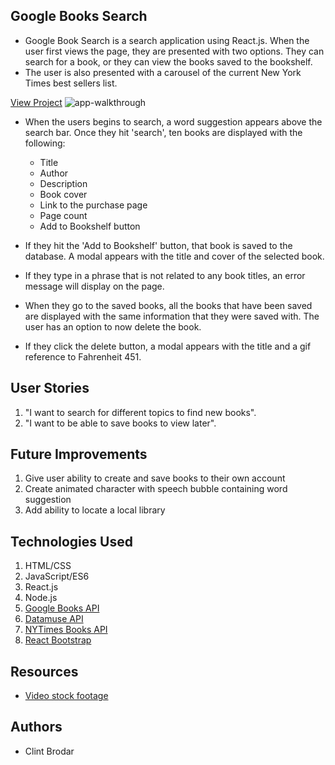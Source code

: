## Google Books Search
* Google Book Search is a search application using React.js.  When the user first views the page, they are presented with two options.  They can search for a book, or they can view the books saved to the bookshelf.
* The user is also presented with a carousel of the current New York Times best sellers list.

[View Project](https://google-books-search-cb.herokuapp.com)
![app-walkthrough](Walkthrough/google-books3.gif)

* When the users begins to search, a word suggestion appears above the search bar.  Once they hit 'search', ten books are displayed with the following:

    * Title
    * Author
    * Description
    * Book cover
    * Link to the purchase page
    * Page count
    * Add to Bookshelf button

* If they hit the 'Add to Bookshelf' button, that book is saved to the database.  A modal appears with the title and cover of the selected book.
* If they type in a phrase that is not related to any book titles, an error message will display on the page.
* When they go to the saved books, all the books that have been saved are displayed with the same information that they were saved with.  The user has an option to now delete the book.
* If they click the delete button, a modal appears with the title and a gif reference to Fahrenheit 451.

## User Stories
1) "I want to search for different topics to find new books".
2) "I want to be able to save books to view later".

## Future Improvements
1) Give user ability to create and save books to their own account
2) Create animated character with speech bubble containing word suggestion
3) Add ability to locate a local library

## Technologies Used
1) HTML/CSS
2) JavaScript/ES6
3) React.js
4) Node.js
5) [Google Books API](https://developers.google.com/books)
6) [Datamuse API](https://www.datamuse.com/api/)
7) [NYTimes Books API](https://developer.nytimes.com/docs/books-product/1/overview)
8) [React Bootstrap](https://react-bootstrap.netlify.com/)

## Resources
* [Video stock footage](https://www.videezy.com/)

## Authors
* Clint Brodar
